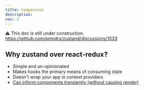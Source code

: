 ```yaml
---
title: Comparison
description:
nav: 2
---
```


⚠️ This doc is still under construction. https://github.com/pmndrs/zustand/discussions/1033

## Why zustand over react-redux?

- Simple and un-opinionated
- Makes hooks the primary means of consuming state
- Doesn't wrap your app in context providers
- [Can inform components transiently (without causing render)](recipes#transient-updates-for-often-occurring-state-changes)
